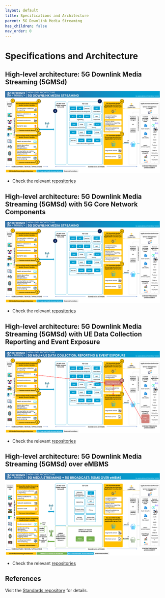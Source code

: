 ```yaml
---
layout: default
title: Specifications and Architecture
parent: 5G Downlink Media Streaming
has_children: false
nav_order: 0
---
```


# Specifications and Architecture

## High-level architecture: 5G Downlink Media Streaming (5GMSd)

<img src="../../assets/images/projects/5gms_diagram.png">

 * Check the relevant [repositories](./repositories.html)

## High-level architecture: 5G Downlink Media Streaming (5GMSd) with 5G Core Network Components

<img src="../../assets/images/projects/5gms_diagram.png">

 * Check the relevant [repositories](./repositories.html)

## High-level architecture: 5G Downlink Media Streaming (5GMSd) with UE Data Collection Reporting and Event Exposure

<img src="../../assets/images/projects/5gms_uedc_diagram.png">

 * Check the relevant [repositories](./repositories.html)

## High-level architecture: 5G Downlink Media Streaming (5GMSd) over eMBMS

<img src="../../assets/images/projects/5gms_5gbc_diagram.png">

 * Check the relevant [repositories](./repositories.html)

## References
Visit the [Standards repository](https://5g-mag.github.io/Standards/pages/5g-media-streaming.html) for details.
